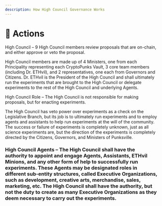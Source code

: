 ```yaml
---
description: How High Council Governance Works
---
```


# 🤠 Actions

High Council – 9 High Council members review proposals that are on-chain, and either approve or veto the proposal.&#x20;

High Council members are made up of 4 Ministers, one from each Principality representing each CryptoPunks Vault, 3 core team members (including Dr. ETHvil), and 2 representatives, one each from Governors and Citizens. Dr. ETHvil is the President of the High Council and shall ultimately run the experiments that are brought to the High Council or delegate experiments to the rest of the High Council and underlying Agents.

High Council Role – The High Council is not responsible for making proposals, but for enacting experiments.&#x20;

The High Council has veto power over experiments as a check on the Legislative Branch, but its job is to ultimately run experiments and to employ agents and assistants to help run experiments at the will of the community. The success or failure of experiments is completely unknown, just as all science experiments are, but the direction of the experiments is completely directed by the Citizens, Governors, and Ministers of Punksville.

### High Council Agents – The High Council shall have the authority to appoint and engage Agents, Assistants, ETHvil Minions, and any other form of help to successfully run experiments. These Agents may be designated roles in different sub-entity structures, called Executive Organizations, such as development, creative arts, merchandise, sales, marketing, etc. The High Council shall have the authority, but not the duty to create as many Executive Organizations as they deem necessary to carry out the experiments.
